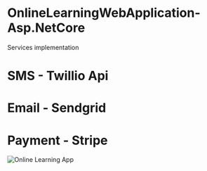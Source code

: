 # OnlineLearningWebApplication-Asp.NetCore

Services implementation
 
 # SMS - Twillio Api
 # Email - Sendgrid
 # Payment - Stripe

  ![Online Learning App](https://user-images.githubusercontent.com/33688458/85856376-5af0cd80-b7d1-11ea-8400-0eaaa7963daf.png)
